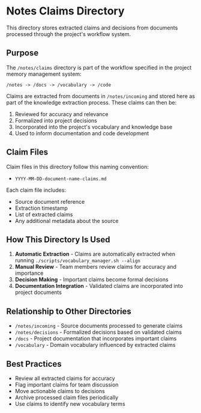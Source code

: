 # Notes Claims Directory

This directory stores extracted claims and decisions from documents processed through the project's workflow system.

## Purpose

The `/notes/claims` directory is part of the workflow specified in the project memory management system:

```
/notes -> /docs -> /vocabulary -> /code
```

Claims are extracted from documents in `/notes/incoming` and stored here as part of the knowledge extraction process. These claims can then be:

1. Reviewed for accuracy and relevance
2. Formalized into project decisions
3. Incorporated into the project's vocabulary and knowledge base
4. Used to inform documentation and code development

## Claim Files

Claim files in this directory follow this naming convention:
- `YYYY-MM-DD-document-name-claims.md`

Each claim file includes:
- Source document reference
- Extraction timestamp
- List of extracted claims
- Any additional metadata about the source

## How This Directory Is Used

1. **Automatic Extraction** - Claims are automatically extracted when running `./scripts/vocabulary_manager.sh --align`
2. **Manual Review** - Team members review claims for accuracy and importance
3. **Decision Making** - Important claims become formal decisions
4. **Documentation Integration** - Validated claims are incorporated into project documents

## Relationship to Other Directories

- `/notes/incoming` - Source documents processed to generate claims
- `/notes/decisions` - Formalized decisions based on validated claims
- `/docs` - Project documentation that incorporates important claims
- `/vocabulary` - Domain vocabulary influenced by extracted claims

## Best Practices

- Review all extracted claims for accuracy
- Flag important claims for team discussion
- Move actionable claims to decisions
- Archive processed claim files periodically
- Use claims to identify new vocabulary terms 